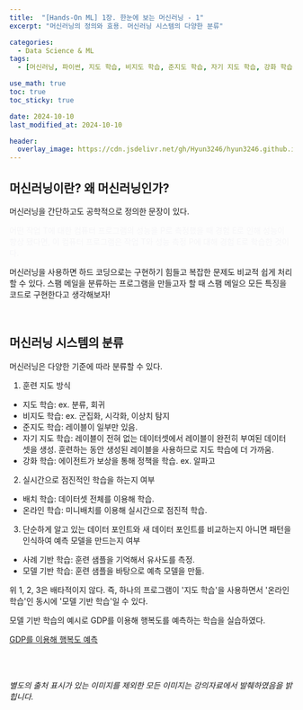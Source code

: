 ```yaml
---
title:  "[Hands-On ML] 1장. 한눈에 보는 머신러닝 - 1"
excerpt: "머신러닝의 정의와 효용. 머신러닝 시스템의 다양한 분류"

categories:
  - Data Science & ML
tags:
  - [머신러닝, 파이썬, 지도 학습, 비지도 학습, 준지도 학습, 자기 지도 학습, 강화 학습]

use_math: true
toc: true
toc_sticky: true

date: 2024-10-10
last_modified_at: 2024-10-10

header:
  overlay_image: https://cdn.jsdelivr.net/gh/Hyun3246/hyun3246.github.io@master/image/overlay image/Hands-on ML.png
---
```

## 머신러닝이란? 왜 머신러닝인가?
머신러닝을 간단하고도 공학적으로 정의한 문장이 있다.

<span style="color:#F5F5F7"> 어떤 작업 T에 대한 컴퓨터 프로그램의 성능을 P로 측정했을 때 경험 E로 인해 성능이 향상 됐다면, 이 컴퓨터 프로그램은 작업 T와 성능 측정 P에 대해 경험 E로 학습한 것이다. </span>

머신러닝을 사용하면 하드 코딩으로는 구현하기 힘들고 복잡한 문제도 비교적 쉽게 처리할 수 있다. 스팸 메일을 분류하는 프로그램을 만들고자 할 때 스팸 메일으 모든 특징을 코드로 구현한다고 생각해보자!

<br/>

## 머신러닝 시스템의 분류
머신러닝은 다양한 기준에 따라 분류할 수 있다.

1. 훈련 지도 방식
- 지도 학습: ex. 분류, 회귀
- 비지도 학습: ex. 군집화, 시각화, 이상치 탐지
- 준지도 학습: 레이블이 일부만 있음. 
- 자기 지도 학습: 레이블이 전혀 없는 데이터셋에서 레이블이 완전히 부여된 데이터셋을 생성. 훈련하는 동안 생성된 레이블을 사용하므로 지도 학습에 더 가까움.
- 강화 학습: 에이전트가 보상을 통해 정책을 학습. ex. 알파고

2. 실시간으로 점진적인 학습을 하는지 여부
- 배치 학습: 데이터셋 전체를 이용해 학습.
- 온라인 학습: 미니배치를 이용해 실시간으로 점진적 학습.

3. 단순하게 알고 있는 데이터 포인트와 새 데이터 포인트를 비교하는지 아니면 패턴을 인식하여 예측 모델을 만드는지 여부
- 사례 기반 학습: 훈련 샘플을 기억해서 유사도를 측정.
- 모델 기반 학습: 훈련 샘플을 바탕으로 예측 모델을 만듦.

위 1, 2, 3은 배타적이지 않다. 즉, 하나의 프로그램이 '지도 학습'을 사용하면서 '온라인 학습'인 동시에 '모델 기반 학습'일 수 있다.

모델 기반 학습의 예시로 GDP를 이용해 행복도를 예측하는 학습을 실습하였다.

[GDP를 이용해 행복도 예측](https://github.com/Hyun3246/Code-Warehouse/blob/971a3b54f5beb79dc9d53eddd3514fd40eb326b3/Hands-On%20ML/Chapter%201/Predict_Happiness_from_GDP.ipynb)


<br/>
<br/>

*별도의 출처 표시가 있는 이미지를 제외한 모든 이미지는 강의자료에서 발췌하였음을 밝힙니다.*
